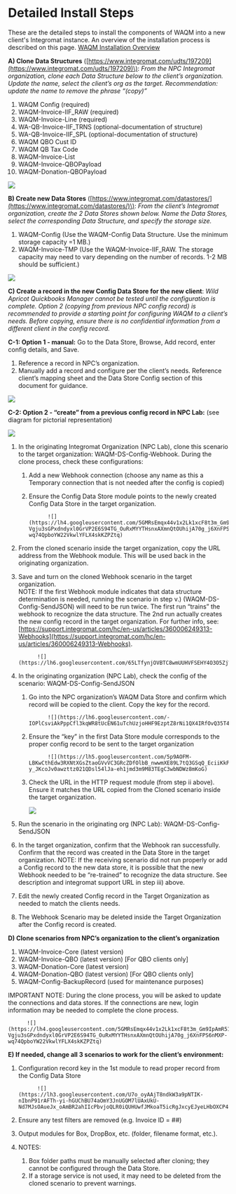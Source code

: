 # Detailed Install Steps

These are the detailed steps to install the components of WAQM into a new client's Integromat instance.   An overview of the installation process is described on this page.   [WAQM Installation Overview](../waqm-overview-1/waqm-installation-overview.md)

**A\) Clone Data Structures** \([https://www.integromat.com/udts/197209](https://www.integromat.com/udts/197209)\): _From the NPC Integromat organization, clone each Data Structure below to the client’s organization. Update the name, select the client’s org as the target. Recommendation: update the name to remove the phrase “\(copy\)”_ 

1. WAQM Config \(required\) 
2. WAQM-Invoice-IIF\_RAW \(required\) 
3. WAQM-Invoice-Line \(required\) 
4. WA-QB-Invoice-IIF\_TRNS \(optional-documentation of structure\) 
5. WA-QB-Invoice-IIF\_SPL \(optional-documentation of structure\) 
6. WAQM QBO Cust ID 
7. WAQM QB Tax Code 
8. WAQM-Invoice-List
9. WAQM-Invoice-QBOPayload
10. WAQM-Donation-QBOPayload

![](https://lh6.googleusercontent.com/hAMP9QPJ5ZYJ6u3IPWeisWZOOUvVxdUio7j9a7qD04XkU_UnAQcF8MNkyudFSVhOUt1q-UUm7FngxzYtNADhh4GnnzmdNCQVAL86EEXh48AWW8YFt6IN_-gLSEXDfKCw4QCHE9qg)

**B\) Create new Data Stores** \([https://www.integromat.com/datastores/](https://www.integromat.com/datastores/)\):  _From the client’s Integromat organization, create the 2 Data Stores shown below. Name the Data Stores, select the corresponding Data Structure, and specify the storage size._

1. WAQM-Config \(Use the WAQM-Config Data Structure. Use the minimum storage capacity =1 MB.\) 
2. WAQM-Invoice-TMP \(Use the WAQM-Invoice-IIF\_RAW. The storage capacity may need to vary depending on the number of records. 1-2 MB should be sufficient.\)

![](https://lh3.googleusercontent.com/ZhCx3h7C37GdC_rzEB1b5Ulu_yDAPUbhzC0a-enmBuVEMXFqWUd_QP7UwQZZKyNETM9xua3ui7_UCi4DbqzDW0NrQVkIP9lk8tn0ry_O9yzD1FHJ9kdgKcb2HniXVjmCcs1Dxlrb)

**C\) Create a record in the new Config Data Store for the new client**:  _Wild Apricot Quickbooks Manager cannot be tested until the configuration is complete. Option 2 \(copying from previous NPC config record\) is recommended to provide a starting point for configuring WAQM to a client’s needs. Before copying, ensure there is no confidential information from a different client in the config record._ 

**C-1:  Option 1 - manual:**  Go to the Data Store, Browse, Add record, enter config details, and Save. 

1. Reference a record in NPC’s organization. 
2. Manually add a record and configure per the client’s needs. Reference client’s mapping sheet and the Data Store Config section of this document for guidance.

![](https://lh4.googleusercontent.com/-_wOzPznXps7pE5zajKu2wV8afT9wg-vYYaK3R-KcRvdE1z83iAGPDrfzlCzDqPCh1mrouVdixtGPZ5S6ByCpuEqtcd3EsRjg0u9FNWPDnuzwSRdG8t6kUmo4-JacVVYhRxu7-75)

**C-2:  Option 2 - “create” from a previous config record in NPC Lab:** \(see diagram for pictorial representation\)

![](https://lh6.googleusercontent.com/Wx4RJdQFpBdopjrxNa4RX2HWzhBCI_IT5f6VM_8S89SErnX9oKJtGajcNwWfoemnE7EuFwbpPIU2QcvPykc0B0Tye5e84x871B1uMyiS57GCLNl5SIQzf_xsC8XkyxO6HywHbbXV)

1. In the originating Integromat Organization \(NPC Lab\), clone this scenario to the target organization: WAQM-DS-Config-Webhook. During the clone process, check these configurations: 
   1. Add a new Webhook connection \(choose any name as this a Temporary connection that is not needed after the config is copied\) 
   2. Ensure the Config Data Store module points to the newly created Config Data Store in the target organization.

                ![](https://lh4.googleusercontent.com/5GMRsEmqx44v1x2Lk1xcF8t3m_Gm9IpAmR51-Vgju3sGPxdndyxl0GrVP2E6S94TG_OuRxMYYTHsnxAXmnQtOUhijA70g_j6XnFPS6nMXP-wq74QpboYW22VkwlYFLX4skKZPZtq)
2. From the cloned scenario inside the target organization, copy the URL address from the Webhook module. This will be used back in the originating organization. 
3. Save and turn on the cloned Webhook scenario in the target organization.  
   NOTE:  If the first Webhook module indicates that data structure determination is needed, running the scenario in step v.\) \(WAQM-DS-Config-SendJSON\) will need to be run twice. The first run “trains” the webhook to recognize the data structure. The 2nd run actually creates the new config record in the target organization. For further info, see: [https://support.integromat.com/hc/en-us/articles/360006249313-Webhooks](https://support.integromat.com/hc/en-us/articles/360006249313-Webhooks).

             ![](https://lh6.googleusercontent.com/65LTfynjOVBTC8wmUUHVFSEHY4O3O5ZjWJgQrY7qEbPnFCt810JH3wZuN80ae2zprGndO_5z_e2ahGYWVIEvRECtGkhwI9ghBzBPz3504WmnNKUyNS_cJcBRUJICvbOStRbtiOqp)

4. In the originating organization \(NPC Lab\), check the config of the scenario: WAQM-DS-Config-SendJSON 
   1. Go into the NPC organization’s WAQM Data Store and confirm which record will be copied to the client. Copy the key for the record.

                ![](https://lh6.googleusercontent.com/-IOPlCsviAkPppCfl3kqWR8tUcEN61uTchUzjoHHF9EzptZ8rNi1QX4IRfOvQ35T4XES17GzkByeCwi2K4kIe3leG96RZ1KVNbnoxyqlE0zcIsivJBX3zTtetB2V8KTW3qaFfgmn)

   2. Ensure the “key” in the first Data Store module corresponds to the proper config record to be sent to the target organization

                ![](https://lh5.googleusercontent.com/5p9AOFM-LBKwCthEdw3RXNtXGsZtaoGVvVC3GRcZDfOlbB_nwwmXE89L7tQ3GSqQ_EciiKkPCAPaM_q-y_JKcoJv0awzttz021QDsl54lJa-eh1jmd3m9M83TEgC3wbNDWz8mKoG)

   3. Check the URL in the HTTP request module \(from step ii above\). Ensure it matches the URL copied from the Cloned scenario inside the target organization.

      ![](https://lh4.googleusercontent.com/A7xI9Af5rxPTT1JmlY3zpWoPxJ6_Bx16yvnS3JE7I6AMvrVclRawPWmZVc69XCviCsHJ_rdyROoaEJFBRxWq8uhUsyGu6U4LBpty2yNL57LBhvOVyQ8gzxR305cts3MbWWYbt8PT)
5. Run the scenario in the originating org \(NPC Lab\): WAQM-DS-Config-SendJSON 
6. In the target organization, confirm that the Webhook ran successfully. Confirm that the record was created in the Data Store in the target organization. NOTE: If the receiving scenario did not run properly or add a Config record to the new data store, it is possible that the new Webhook needed to be “re-trained” to recognize the data structure. See description and integromat support URL in step iii\) above. 
7. Edit the newly created Config record in the Target Organization as needed to match the clients needs. 
8. The Webhook Scenario may be deleted inside the Target Organization after the Config record is created.

**D\) Clone scenarios from NPC’s organization to the client’s organization** 

1. WAQM-Invoice-Core \(latest version\) 
2. WAQM-Invoice-QBO \(latest version\) \[For QBO clients only\]
3. WAQM-Donation-Core \(latest version\)
4. WAQM-Donation-QBO \(latest version\) \[For QBO clients only\]
5. WAQM-Config-BackupRecord \(used for maintenance purposes\)      

IMPORTANT NOTE: During the clone process, you will be asked to update the connections and data stores. If the connections are new, login information may be needed to complete the clone process.

          ![](https://lh4.googleusercontent.com/5GMRsEmqx44v1x2Lk1xcF8t3m_Gm9IpAmR51-Vgju3sGPxdndyxl0GrVP2E6S94TG_OuRxMYYTHsnxAXmnQtOUhijA70g_j6XnFPS6nMXP-wq74QpboYW22VkwlYFLX4skKZPZtq)

**E\) If needed, change all 3 scenarios to work for the client’s environment:** 

1. Configuration record key in the 1st module to read proper record from the Config Data Store 

             ![](https://lh3.googleusercontent.com/U7o_oyAAjT8ndkW3a9pNTIK-nIbnP91rAFTh-yi-hGUChBU74aOmY3JnUGOM7lUAxUkU-Nd7MJsOAueJx_oAmBR2ahIIcPbvjoQLR0iQUHUwfJMkoaT5icRgJxcyEJyeLHbOXCP4)

2. Ensure any test filters are removed \(e.g. Invoice ID = \#\#\) 
3. Output modules for Box, DropBox, etc. \(folder, filename format, etc.\).
4. NOTES: 
   1. Box folder paths must be manually selected after cloning; they cannot be configured through the Data Store. 
   2. If a storage service is not used, it may need to be deleted from the cloned scenario to prevent warnings.

